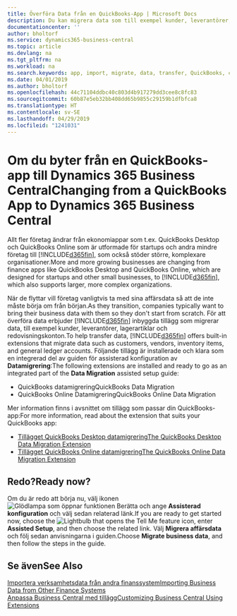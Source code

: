 ```yaml
---
title: Överföra Data från en QuickBooks-App | Microsoft Docs
description: Du kan migrera data som till exempel kunder, leverantörer, lagerartiklar och redovisningskonton från QuickBooks-appar till Business Central.
documentationcenter: ''
author: bholtorf
ms.service: dynamics365-business-central
ms.topic: article
ms.devlang: na
ms.tgt_pltfrm: na
ms.workload: na
ms.search.keywords: app, import, migrate, data, transfer, QuickBooks, customize
ms.date: 04/01/2019
ms.author: bholtorf
ms.openlocfilehash: 44c71104ddbc40c803d4b917279dd3cee8c8fc83
ms.sourcegitcommit: 60b87e5eb32bb408dd65b9855c29159b1dfbfca8
ms.translationtype: HT
ms.contentlocale: sv-SE
ms.lasthandoff: 04/29/2019
ms.locfileid: "1241031"
---
```

# <a name="changing-from-a-quickbooks-app-to-dynamics-365-business-central"></a><span data-ttu-id="9b6ae-103">Om du byter från en QuickBooks-app till Dynamics 365 Business Central</span><span class="sxs-lookup"><span data-stu-id="9b6ae-103">Changing from a QuickBooks App to Dynamics 365 Business Central</span></span>
<span data-ttu-id="9b6ae-104">Allt fler företag ändrar från ekonomiappar som t.ex. QuickBooks Desktop och QuickBooks Online som är utformade för startups och andra mindre företag till [!INCLUDE[d365fin](includes/d365fin_md.md)], som också stöder större, komplexare organisationer.</span><span class="sxs-lookup"><span data-stu-id="9b6ae-104">More and more growing businesses are changing from finance apps like QuickBooks Desktop and QuickBooks Online, which are designed for startups and other small businesses, to [!INCLUDE[d365fin](includes/d365fin_md.md)], which also supports larger, more complex organizations.</span></span> 

<span data-ttu-id="9b6ae-105">När de flyttar vill företag vanligtvis ta med sina affärsdata så att de inte måste börja om från början.</span><span class="sxs-lookup"><span data-stu-id="9b6ae-105">As they transition, companies typically want to bring their business data with them so they don't start from scratch.</span></span> <span data-ttu-id="9b6ae-106">För att överföra data erbjuder [!INCLUDE[d365fin](includes/d365fin_md.md)] inbyggda tillägg som migrerar data, till exempel kunder, leverantörer, lagerartiklar och redovisningskonton.</span><span class="sxs-lookup"><span data-stu-id="9b6ae-106">To help transfer data, [!INCLUDE[d365fin](includes/d365fin_md.md)] offers built-in extensions that migrate data such as customers, vendors, inventory items, and general ledger accounts.</span></span> <span data-ttu-id="9b6ae-107">Följande tillägg är installerade och klara som en integrerad del av guiden för assisterad konfiguration av **Datamigrering**:</span><span class="sxs-lookup"><span data-stu-id="9b6ae-107">The following extensions are installed and ready to go as an integrated part of the **Data Migration** assisted setup guide:</span></span>

* <span data-ttu-id="9b6ae-108">QuickBooks datamigrering</span><span class="sxs-lookup"><span data-stu-id="9b6ae-108">QuickBooks Data Migration</span></span> 
* <span data-ttu-id="9b6ae-109">QuickBooks Online Datamigrering</span><span class="sxs-lookup"><span data-stu-id="9b6ae-109">QuickBooks Online Data Migration</span></span>

<span data-ttu-id="9b6ae-110">Mer information finns i avsnittet om tillägg som passar din QuickBooks-app:</span><span class="sxs-lookup"><span data-stu-id="9b6ae-110">For more information, read about the extension that suits your QuickBooks app:</span></span>   

* [<span data-ttu-id="9b6ae-111">Tillägget QuickBooks Desktop datamigrering</span><span class="sxs-lookup"><span data-stu-id="9b6ae-111">The QuickBooks Desktop Data Migration Extension</span></span>](ui-extensions-quickbooks-data-migration.md)
* [<span data-ttu-id="9b6ae-112">Tillägget QuickBooks Online datamigrering</span><span class="sxs-lookup"><span data-stu-id="9b6ae-112">The QuickBooks Online Data Migration Extension</span></span>](ui-extensions-quickbooks-online-data-migration.md)

## <a name="ready-now"></a><span data-ttu-id="9b6ae-113">Redo?</span><span class="sxs-lookup"><span data-stu-id="9b6ae-113">Ready now?</span></span>
<span data-ttu-id="9b6ae-114">Om du är redo att börja nu, välj ikonen![Glödlampa som öppnar funktionen Berätta](media/ui-search/search_small.png "Berätta vad du vill göra") och ange **Assisterad konfiguration** och välj sedan relaterad länk.</span><span class="sxs-lookup"><span data-stu-id="9b6ae-114">If you are ready to get started now, choose the ![Lightbulb that opens the Tell Me feature](media/ui-search/search_small.png "Tell me what you want to do") icon, enter **Assisted Setup**, and then choose the related link.</span></span> <span data-ttu-id="9b6ae-115">Välj **Migrera affärsdata** och följ sedan anvisningarna i guiden.</span><span class="sxs-lookup"><span data-stu-id="9b6ae-115">Choose **Migrate business data**, and then follow the steps in the guide.</span></span>

## <a name="see-also"></a><span data-ttu-id="9b6ae-116">Se även</span><span class="sxs-lookup"><span data-stu-id="9b6ae-116">See Also</span></span>
[<span data-ttu-id="9b6ae-117">Importera verksamhetsdata från andra finanssystem</span><span class="sxs-lookup"><span data-stu-id="9b6ae-117">Importing Business Data from Other Finance Systems</span></span>](across-import-data-configuration-packages.md)  
[<span data-ttu-id="9b6ae-118">Anpassa Business Central med tillägg</span><span class="sxs-lookup"><span data-stu-id="9b6ae-118">Customizing Business Central Using Extensions</span></span>](ui-extensions.md)   
